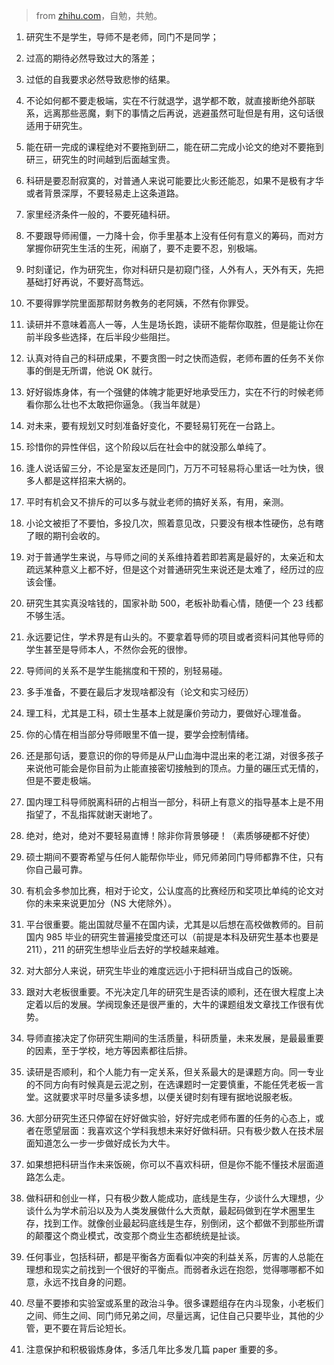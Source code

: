 > from [zhihu.com](https://www.zhihu.com/question/312709782/answer/1675334917)，自勉，共勉。



1. 研究生不是学生，导师不是老师，同门不是同学；

2. 过高的期待必然导致过大的落差；

3. 过低的自我要求必然导致悲惨的结果。

4. 不论如何都不要走极端，实在不行就退学，退学都不敢，就直接断绝外部联系，远离那些恶魔，剩下的事情之后再说，逃避虽然可耻但是有用，这句话很适用于研究生。

5. 能在研一完成的课程绝对不要拖到研二，能在研二完成小论文的绝对不要拖到研三，研究生的时间越到后面越宝贵。

6. 科研是要忍耐寂寞的，对普通人来说可能要比火影还能忍，如果不是极有才华或者背景深厚，不要轻易走上这条道路。

7. 家里经济条件一般的，不要死磕科研。

8. 不要跟导师闹僵，一力降十会，你手里基本上没有任何有意义的筹码，而对方掌握你研究生生活的生死，闹崩了，要不走要不忍，别极端。

9. 时刻谨记，作为研究生，你对科研只是初窥门径，人外有人，天外有天，先把基础打好再说，不要好高骛远。

10. 不要得罪学院里面那帮财务教务的老阿姨，不然有你罪受。

11. 读研并不意味着高人一等，人生是场长跑，读研不能帮你取胜，但是能让你在前半段多些选择，在后半段少些阻拦。

12. 认真对待自己的科研成果，不要贪图一时之快而造假，老师布置的任务不关你事的倒是无所谓，他说 OK 就行。

13. 好好锻炼身体，有一个强健的体魄才能更好地承受压力，实在不行的时候老师看你那么壮也不太敢把你逼急。（我当年就是）

14. 对未来，要有规划又时刻准备好变化，不要轻易钉死在一台路上。

15. 珍惜你的异性伴侣，这个阶段以后在社会中的就没那么单纯了。

16. 逢人说话留三分，不论是室友还是同门，万万不可轻易将心里话一吐为快，很多人都是这样招来大祸的。

17. 平时有机会又不排斥的可以多与就业老师的搞好关系，有用，亲测。

18. 小论文被拒了不要怕，多投几次，照着意见改，只要没有根本性硬伤，总有瞎了眼的期刊会收的。

19. 对于普通学生来说，与导师之间的关系维持着若即若离是最好的，太亲近和太疏远某种意义上都不好，但是这个对普通研究生来说还是太难了，经历过的应该会懂。

20. 研究生其实真没啥钱的，国家补助 500，老板补助看心情，随便一个 23 线都不够生活。

21. 永远要记住，学术界是有山头的。不要拿着导师的项目或者资料问其他导师的学生甚至是导师本人，不然你会死的很惨。

22. 导师间的关系不是学生能揣度和干预的，别轻易碰。

23. 多手准备，不要在最后才发现啥都没有（论文和实习经历）

24. 理工科，尤其是工科，硕士生基本上就是廉价劳动力，要做好心理准备。

25. 你的心情在相当部分导师眼里不值一提，要学会控制情绪。

26. 还是那句话，要意识的你的导师是从尸山血海中混出来的老江湖，对很多孩子来说他可能会是你目前为止能直接密切接触到的顶点。力量的碾压式无情的，但是不要走极端。

27. 国内理工科导师脱离科研的占相当一部分，科研上有意义的指导基本上是不用指望了，不乱指挥就谢天谢地了。

28. 绝对，绝对，绝对不要轻易直博！除非你背景够硬！（素质够硬都不好使）

29. 硕士期间不要寄希望与任何人能帮你毕业，师兄师弟同门导师都靠不住，只有你自己最可靠。

30. 有机会多参加比赛，相对于论文，公认度高的比赛经历和奖项比单纯的论文对你的未来来说更加分（NS 大佬除外）。

31. 平台很重要。能出国就尽量不在国内读，尤其是以后想在高校做教师的。目前国内 985 毕业的研究生普遍接受度还可以（前提是本科及研究生基本也要是 211），211 的研究生想毕业后去好的学校越来越难。

32. 对大部分人来说，研究生毕业的难度远远小于把科研当成自己的饭碗。

33. 跟对大老板很重要。不光决定几年的研究生是否读的顺利，还在很大程度上决定着以后的发展。学阀现象还是很严重的，大牛的课题组发文章找工作很有优势。

34. 导师直接决定了你研究生期间的生活质量，科研质量，未来发展，是最最重要的因素，至于学校，地方等因素都往后排。

35. 读研是否顺利，和个人能力有一定关系，但关系最大的是课题方向。同一专业的不同方向有时候真是云泥之别，在选课题时一定要慎重，不能任凭老板一言堂。这就要求平时尽量多读多想，以便关键时刻有理有据地说服老板。

36. 大部分研究生还只停留在好好做实验，好好完成老师布置的任务的心态上，或者在愿望层面：我喜欢这个学科我想未来好好做科研。只有极少数人在技术层面知道怎么一步一步做好成长为大牛。

37. 如果想把科研当作未来饭碗，你可以不喜欢科研，但是你不能不懂技术层面道路怎么走。

38. 做科研和创业一样，只有极少数人能成功，底线是生存，少谈什么大理想，少谈什么为学术前沿以及为人类发展做什么大贡献，最起码做到在学术圈里生存，找到工作。就像创业最起码底线是生存，别倒闭，这个都做不到那些所谓的颠覆这个商业模式，改变那个商业生态都统统是扯谈。

39. 任何事业，包括科研，都是平衡各方面看似冲突的利益关系，厉害的人总能在理想和现实之前找到一个很好的平衡点。而弱者永远在抱怨，觉得哪哪都不如意，永远不找自身的问题。

40. 尽量不要掺和实验室或系里的政治斗争。很多课题组存在内斗现象，小老板们之间、师生之间、同门师兄弟之间，尽量远离，记住自己只要毕业，其他的少管，更不要在背后论短长。

41. 注意保护和积极锻炼身体，多活几年比多发几篇 paper 重要的多。


